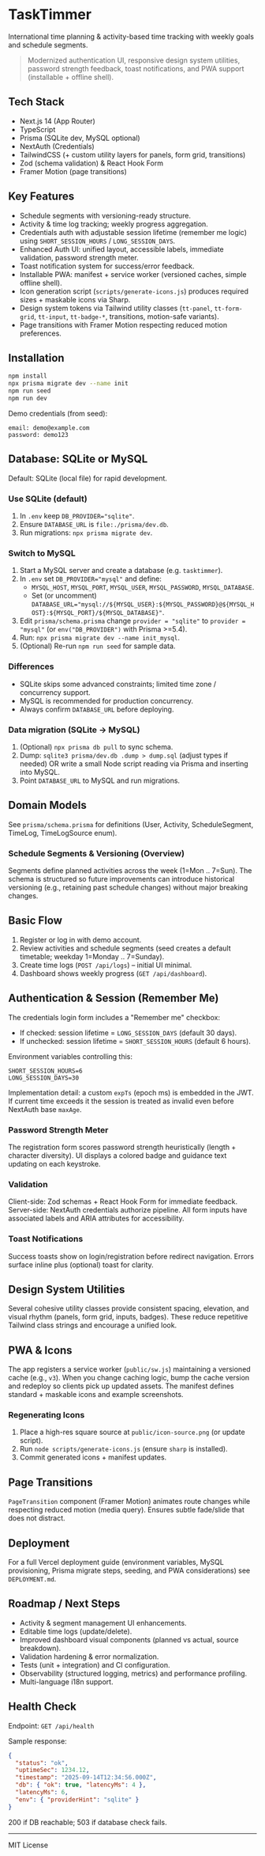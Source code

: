 # TaskTimmer

International time planning & activity-based time tracking with weekly goals and schedule segments.

> Modernized authentication UI, responsive design system utilities, password strength feedback, toast notifications, and PWA support (installable + offline shell).

## Tech Stack
- Next.js 14 (App Router)
- TypeScript
- Prisma (SQLite dev, MySQL optional)
- NextAuth (Credentials)
- TailwindCSS (+ custom utility layers for panels, form grid, transitions)
- Zod (schema validation) & React Hook Form
- Framer Motion (page transitions)

## Key Features
- Schedule segments with versioning-ready structure.
- Activity & time log tracking; weekly progress aggregation.
- Credentials auth with adjustable session lifetime (remember me logic) using `SHORT_SESSION_HOURS` / `LONG_SESSION_DAYS`.
- Enhanced Auth UI: unified layout, accessible labels, immediate validation, password strength meter.
- Toast notification system for success/error feedback.
- Installable PWA: manifest + service worker (versioned caches, simple offline shell).
- Icon generation script (`scripts/generate-icons.js`) produces required sizes + maskable icons via Sharp.
- Design system tokens via Tailwind utility classes (`tt-panel`, `tt-form-grid`, `tt-input`, `tt-badge-*`, transitions, motion-safe variants).
- Page transitions with Framer Motion respecting reduced motion preferences.

## Installation

```bash
npm install
npx prisma migrate dev --name init
npm run seed
npm run dev
```

Demo credentials (from seed):
```
email: demo@example.com
password: demo123
```

## Database: SQLite or MySQL

Default: SQLite (local file) for rapid development.

### Use SQLite (default)
1. In `.env` keep `DB_PROVIDER="sqlite"`.
2. Ensure `DATABASE_URL` is `file:./prisma/dev.db`.
3. Run migrations: `npx prisma migrate dev`.

### Switch to MySQL
1. Start a MySQL server and create a database (e.g. `tasktimmer`).
2. In `.env` set `DB_PROVIDER="mysql"` and define:
   - `MYSQL_HOST`, `MYSQL_PORT`, `MYSQL_USER`, `MYSQL_PASSWORD`, `MYSQL_DATABASE`.
   - Set (or uncomment) `DATABASE_URL="mysql://${MYSQL_USER}:${MYSQL_PASSWORD}@${MYSQL_HOST}:${MYSQL_PORT}/${MYSQL_DATABASE}"`.
3. Edit `prisma/schema.prisma` change `provider = "sqlite"` to `provider = "mysql"` (or `env("DB_PROVIDER")` with Prisma >=5.4).
4. Run: `npx prisma migrate dev --name init_mysql`.
5. (Optional) Re-run `npm run seed` for sample data.

### Differences
- SQLite skips some advanced constraints; limited time zone / concurrency support.
- MySQL is recommended for production concurrency.
- Always confirm `DATABASE_URL` before deploying.

### Data migration (SQLite -> MySQL)
1. (Optional) `npx prisma db pull` to sync schema.
2. Dump: `sqlite3 prisma/dev.db .dump > dump.sql` (adjust types if needed) OR write a small Node script reading via Prisma and inserting into MySQL.
3. Point `DATABASE_URL` to MySQL and run migrations.

## Domain Models
See `prisma/schema.prisma` for definitions (User, Activity, ScheduleSegment, TimeLog, TimeLogSource enum).

### Schedule Segments & Versioning (Overview)
Segments define planned activities across the week (1=Mon .. 7=Sun). The schema is structured so future improvements can introduce historical versioning (e.g., retaining past schedule changes) without major breaking changes.

## Basic Flow
1. Register or log in with demo account.
2. Review activities and schedule segments (seed creates a default timetable; weekday 1=Monday .. 7=Sunday).
3. Create time logs (`POST /api/logs`) – initial UI minimal.
4. Dashboard shows weekly progress (`GET /api/dashboard`).

## Authentication & Session (Remember Me)
The credentials login form includes a "Remember me" checkbox:
- If checked: session lifetime = `LONG_SESSION_DAYS` (default 30 days).
- If unchecked: session lifetime = `SHORT_SESSION_HOURS` (default 6 hours).

Environment variables controlling this:
```
SHORT_SESSION_HOURS=6
LONG_SESSION_DAYS=30
```
Implementation detail: a custom `expTs` (epoch ms) is embedded in the JWT. If current time exceeds it the session is treated as invalid even before NextAuth base `maxAge`.

### Password Strength Meter
The registration form scores password strength heuristically (length + character diversity). UI displays a colored badge and guidance text updating on each keystroke.

### Validation
Client-side: Zod schemas + React Hook Form for immediate feedback. Server-side: NextAuth credentials authorize pipeline. All form inputs have associated labels and ARIA attributes for accessibility.

### Toast Notifications
Success toasts show on login/registration before redirect navigation. Errors surface inline plus (optional) toast for clarity.

## Design System Utilities
Several cohesive utility classes provide consistent spacing, elevation, and visual rhythm (panels, form grid, inputs, badges). These reduce repetitive Tailwind class strings and encourage a unified look.

## PWA & Icons
The app registers a service worker (`public/sw.js`) maintaining a versioned cache (e.g., `v3`). When you change caching logic, bump the cache version and redeploy so clients pick up updated assets. The manifest defines standard + maskable icons and example screenshots.

### Regenerating Icons
1. Place a high-res square source at `public/icon-source.png` (or update script).
2. Run `node scripts/generate-icons.js` (ensure `sharp` is installed).
3. Commit generated icons + manifest updates.

## Page Transitions
`PageTransition` component (Framer Motion) animates route changes while respecting reduced motion (media query). Ensures subtle fade/slide that does not distract.

## Deployment
For a full Vercel deployment guide (environment variables, MySQL provisioning, Prisma migrate steps, seeding, and PWA considerations) see `DEPLOYMENT.md`.

## Roadmap / Next Steps
- Activity & segment management UI enhancements.
- Editable time logs (update/delete).
- Improved dashboard visual components (planned vs actual, source breakdown).
- Validation hardening & error normalization.
- Tests (unit + integration) and CI configuration.
- Observability (structured logging, metrics) and performance profiling.
- Multi-language i18n support.

## Health Check
Endpoint: `GET /api/health`

Sample response:
```json
{
  "status": "ok",
  "uptimeSec": 1234.12,
  "timestamp": "2025-09-14T12:34:56.000Z",
  "db": { "ok": true, "latencyMs": 4 },
  "latencyMs": 6,
  "env": { "providerHint": "sqlite" }
}
```
200 if DB reachable; 503 if database check fails.

---
MIT License

